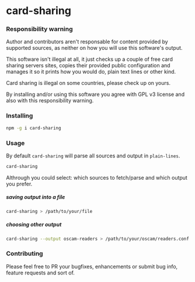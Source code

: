 # card-sharing

### Responsibility warning

Author and contributors aren't responsable for content provided by supported
sources, as neither on how you will use this software's output.

This software isn't illegal at all, it just checks up a couple of free card
sharing servers sites, copies their provided public configuration and manages it
so it prints how you would do, plain text lines or other kind.

Card sharing is illegal on some countries, please check up on yours.

By installing and/or using this software you agree with GPL v3 license and also
with this responsibility warning.

### Installing

```bash
npm -g i card-sharing
```

### Usage

By default `card-sharing` will parse all sources and output in `plain-lines`.

```bash
card-sharing
```

Althrough you could select: which sources to fetch/parse and which output you
prefer.

##### saving output into a file

```bash
card-sharing > /path/to/your/file
```

##### choosing other output

```bash
card-sharing --output oscam-readers > /path/to/your/oscam/readers.conf
```

### Contributing

Please feel free to PR your bugfixes, enhancements or submit bug info, feature
requests and sort of.

